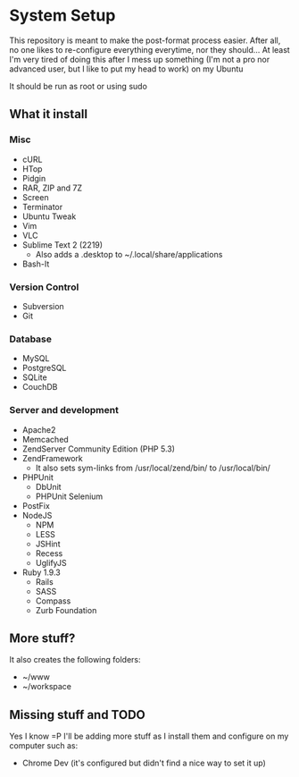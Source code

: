 # System Setup

This repository is meant to make the post-format process easier. After all, no one likes to re-configure everything everytime, nor they should...
At least I'm very tired of doing this after I mess up something (I'm not a pro nor advanced user, but I like to put my head to work) on my Ubuntu

It should be run as root or using sudo

## What it install

### Misc

- cURL
- HTop
- Pidgin
- RAR, ZIP and 7Z
- Screen
- Terminator
- Ubuntu Tweak
- Vim
- VLC
- Sublime Text 2 (2219)
  - Also adds a .desktop to ~/.local/share/applications
- Bash-It

### Version Control

- Subversion
- Git

### Database

- MySQL
- PostgreSQL
- SQLite
- CouchDB

### Server and development

- Apache2
- Memcached
- ZendServer Community Edition (PHP 5.3)
- ZendFramework
  - It also sets sym-links from /usr/local/zend/bin/ to /usr/local/bin/
- PHPUnit
  - DbUnit
  - PHPUnit Selenium
- PostFix
- NodeJS
  - NPM
  - LESS
  - JSHint
  - Recess
  - UglifyJS
- Ruby 1.9.3
  - Rails
  - SASS
  - Compass
  - Zurb Foundation

## More stuff?

It also creates the following folders:
- ~/www
- ~/workspace

## Missing stuff and TODO

Yes I know =P I'll be adding more stuff as I install them and configure on my computer such as:
- Chrome Dev (it's configured but didn't find a nice way to set it up)

